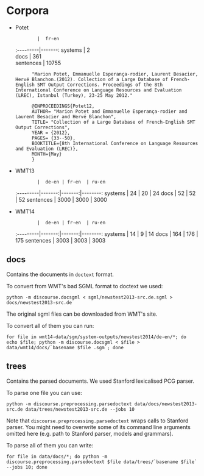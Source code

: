 # Corpora

* Potet 

              |  fr-en 
    :---------|-------:
    systems   |  2    
    docs      |  361    
    sentences |  10755

            "Marion Potet, Emmanuelle Esperança-rodier, Laurent Besacier, Hervé Blanchon.(2012). Collection of a Large Database of French-English SMT Output Corrections. Proceedings of the 8th International Conference on Language Resources and Evaluation (LREC), Istanbul (Turkey), 23-25 May 2012."

            @INPROCEEDINGS{Potet12,
            AUTHOR= "Marion Potet and Emmanuelle Esperança-rodier and Laurent Besacier and Hervé Blanchon",
            TITLE= "Collection of a Large Database of French-English SMT Output Corrections",
            YEAR = {2012},
            PAGES= {33--50},
            BOOKTITLE={8th International Conference on Language Resources and Evaluation (LREC)},
            MONTH={May}
            }

* WMT13

              |  de-en | fr-en  | ru-en
    :---------|-------:|-------:|--------:
    systems   |  24    | 20     | 24
    docs      |  52    | 52     | 52
    sentences |  3000  | 3000   | 3000

* WMT14

              |  de-en | fr-en  | ru-en
    :---------|-------:|-------:|--------:
    systems   |  14    | 9      | 14
    docs      |  164   | 176    | 175
    sentences |  3003  | 3003   | 3003

## docs

Contains the documents in `doctext` format.

To convert from WMT's bad SGML format to doctext we used:

    python -m discourse.docsgml < sgml/newstest2013-src.de.sgml > docs/newstest2013-src.de

The original sgml files can be downloaded from WMT's site.

To convert all of them you can run:

    for file in wmt14-data/sgm/system-outputs/newstest2014/de-en/*; do echo $file; python -m discourse.docsgml < $file > data/wmt14/docs/`basename $file .sgm`; done

## trees

Contains the parsed documents. We used Stanford lexicalised PCG parser. 

To parse one file you can use:

    python -m discourse.preprocessing.parsedoctext data/docs/newstest2013-src.de data/trees/newstest2013-src.de --jobs 10

Note that `discourse.preprocessing.parsedoctext` wraps calls to Stanford parser. You might need to overwrite some of its command line arguments omitted here (e.g. path to Stanford parser, models and grammars).

To parse all of them you can write:

    for file in data/docs/*; do python -m discourse.preprocessing.parsedoctext $file data/trees/`basename $file` --jobs 10; done
